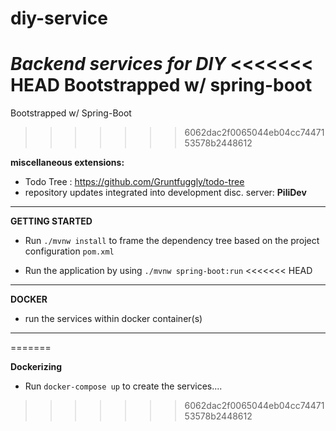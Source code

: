 # diy-service
*Backend services for DIY*
<<<<<<< HEAD
Bootstrapped w/ spring-boot
=======
Bootstrapped w/ Spring-Boot
>>>>>>> 6062dac2f0065044eb04cc7447153578b2448612

**miscellaneous extensions:**
* Todo Tree : https://github.com/Gruntfuggly/todo-tree
* repository updates integrated into development disc. server: **PiliDev**



---------------------------------------------------------------------
**GETTING STARTED**
* Run `./mvnw install` to frame the dependency tree based on the project configuration `pom.xml`

* Run the application by using `./mvnw spring-boot:run`
<<<<<<< HEAD
---------------------------------------------------------------------
**DOCKER**
* run the services within docker container(s)
---------------------------------------------------------------------
=======



**Dockerizing** 
* Run `docker-compose up` to create the services....
>>>>>>> 6062dac2f0065044eb04cc7447153578b2448612
